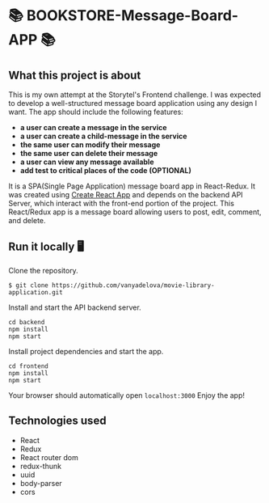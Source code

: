 
                     

# 📚 BOOKSTORE-Message-Board-APP 📚 

## What this project is about
This is my own attempt at the Storytel's Frontend challenge. I was expected to develop a well-structured message board application using any design I want. The app should include the following features:

- **a user can create a message in the service**
- **a user can create a child-message in the service**
- **the same user can modify their message**
- **the same user can delete their message**
- **a user can view any message available**
- **add test to critical places of the code (OPTIONAL)**

It is a SPA(Single Page Application) message board app in React-Redux.
It was created using [Create React App](https://facebook.github.io/create-react-app/) and depends on the backend API Server, which interact with the front-end portion of the project. This React/Redux app is a message board allowing users to post, edit, comment, and delete.


## Run it locally 🖥

Clone the repository.
```
$ git clone https://github.com/vanyadelova/movie-library-application.git
```
Install and start the API backend server.

```
cd backend
npm install
npm start
```

Install project dependencies and start the app.

```
cd frontend
npm install
npm start
```

Your browser should automatically open `localhost:3000` Enjoy the app!


## Technologies used

- React
- Redux
- React router dom
- redux-thunk
- uuid
- body-parser
- cors




